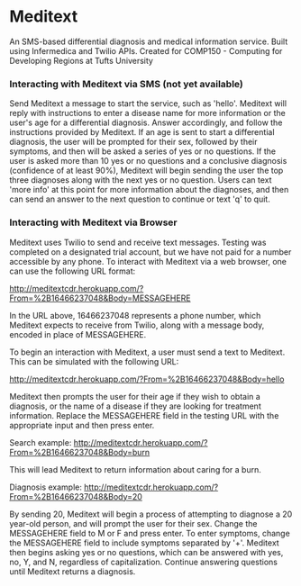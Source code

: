 # Meditext
An SMS-based differential diagnosis and medical information service.
Built using Infermedica and Twilio APIs.
Created for COMP150 - Computing for Developing Regions at Tufts University

### Interacting with Meditext via SMS (not yet available)

Send Meditext a message to start the service, such as 'hello'. Meditext will reply
with instructions to enter a disease name for more information or the user's age for a
differential diagnosis. Answer accordingly, and follow the instructions provided by
Meditext. If an age is sent to start a differential diagnosis, the user will be prompted
for their sex, followed by their symptoms, and then will be asked a series of yes or no
questions. If the user is asked more than 10 yes or no questions and a conclusive diagnosis
(confidence of at least 90%), Meditext will begin sending the user the top three diagnoses
along with the next yes or no question. Users can text 'more info' at this point for more
information about the diagnoses, and then can send an answer to the next question to continue
or text 'q' to quit.

### Interacting with Meditext via Browser

Meditext uses Twilio to send and receive text messages. Testing was completed on a
designated trial account, but we have not paid for a number accessible by any phone.
To interact with Meditext via a web browser, one can use the following URL format:

http://meditextcdr.herokuapp.com/?From=%2B16466237048&Body=MESSAGEHERE

In the URL above, 16466237048 represents a phone number, which Meditext expects to
receive from Twilio, along with a message body, encoded in place of MESSAGEHERE.

To begin an interaction with Meditext, a user must send a text to Meditext. This can
be simulated with the following URL:

http://meditextcdr.herokuapp.com/?From=%2B16466237048&Body=hello

Meditext then prompts the user for their age if they wish to obtain a diagnosis,
or the name of a disease if they are looking for treatment information. Replace
the MESSAGEHERE field in the testing URL with the appropriate input and then press enter.

Search example: http://meditextcdr.herokuapp.com/?From=%2B16466237048&Body=burn

This will lead Meditext to return information about caring for a burn.

Diagnosis example: http://meditextcdr.herokuapp.com/?From=%2B16466237048&Body=20

By sending 20, Meditext will begin a process of attempting to diagnose a 20 year-old person,
and will prompt the user for their sex. Change the MESSAGEHERE field to M or F and press enter.
To enter symptoms, change the MESSAGEHERE field to include symptoms separated by '+'.
Meditext then begins asking yes or no questions, which can be answered with yes, no, Y, and N,
regardless of capitalization. Continue answering questions until Meditext returns a diagnosis.